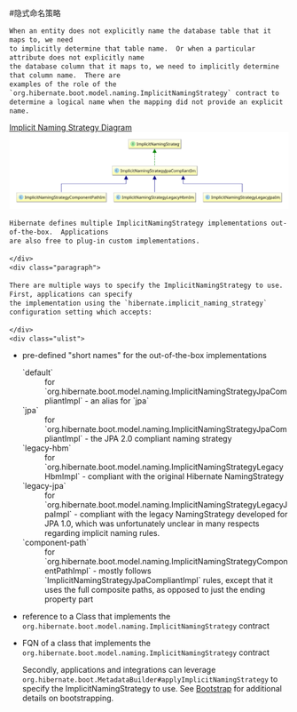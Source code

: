 #隐式命名策略


    When an entity does not explicitly name the database table that it maps to, we need
    to implicitly determine that table name.  Or when a particular attribute does not explicitly name
    the database column that it maps to, we need to implicitly determine that column name.  There are
    examples of the role of the `org.hibernate.boot.model.naming.ImplicitNamingStrategy` contract to
    determine a logical name when the mapping did not provide an explicit name.

[Implicit Naming Strategy Diagram](/Book/images/domain/naming/implicit_naming_strategy_diagram.svg)
![](/Book/images/domain/naming/implicit_naming_strategy_diagram.svg)

    Hibernate defines multiple ImplicitNamingStrategy implementations out-of-the-box.  Applications
    are also free to plug-in custom implementations.

    </div>
    <div class="paragraph">

    There are multiple ways to specify the ImplicitNamingStrategy to use.  First, applications can specify
    the implementation using the `hibernate.implicit_naming_strategy` configuration setting which accepts:

    </div>
    <div class="ulist">

*   pre-defined "short names" for the out-of-the-box implementations
    <div class="dlist">
    <dl>
    <dt class="hdlist1">`default`</dt>
    <dd>
    for `org.hibernate.boot.model.naming.ImplicitNamingStrategyJpaCompliantImpl` - an alias for `jpa`
    </dd>
    <dt class="hdlist1">`jpa`</dt>
    <dd>
    for `org.hibernate.boot.model.naming.ImplicitNamingStrategyJpaCompliantImpl` - the JPA 2.0 compliant naming strategy
    </dd>
    <dt class="hdlist1">`legacy-hbm`</dt>
    <dd>
    for `org.hibernate.boot.model.naming.ImplicitNamingStrategyLegacyHbmImpl` - compliant with the original Hibernate NamingStrategy
    </dd>
    <dt class="hdlist1">`legacy-jpa`</dt>
    <dd>
    for `org.hibernate.boot.model.naming.ImplicitNamingStrategyLegacyJpaImpl` - compliant with the legacy NamingStrategy developed for JPA 1.0, which was unfortunately unclear in many respects regarding implicit naming rules.
    </dd>
    <dt class="hdlist1">`component-path`</dt>
    <dd>
    for `org.hibernate.boot.model.naming.ImplicitNamingStrategyComponentPathImpl` - mostly follows `ImplicitNamingStrategyJpaCompliantImpl` rules, except that it uses the full composite paths, as opposed to just the ending property part
    </dd>
    </dl>
    </div>
*   reference to a Class that implements the `org.hibernate.boot.model.naming.ImplicitNamingStrategy` contract
*   FQN of a class that implements the `org.hibernate.boot.model.naming.ImplicitNamingStrategy` contract
    </div>
    <div class="paragraph">

    Secondly, applications and integrations can leverage `org.hibernate.boot.MetadataBuilder#applyImplicitNamingStrategy`
    to specify the ImplicitNamingStrategy to use.  See
    [Bootstrap](#bootstrap) for additional details on bootstrapping.

    </div>
    </div>
    <div class="sect3">